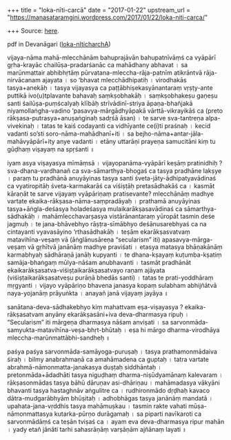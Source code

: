 +++
title = "loka-nīti-carcā"
date = "2017-01-22"
upstream_url = "https://manasataramgini.wordpress.com/2017/01/22/loka-niti-carca/"

+++
Source: [here](https://manasataramgini.wordpress.com/2017/01/22/loka-niti-carca/).

pdf in Devanāgari
([loka-nIticharchA](https://manasataramgini.files.wordpress.com/2017/01/lokaniticharcha1.pdf "lokaniticharcha"))

vijaya-nāma mahā-mlecchānām bahuprajāvān bahupatnīvāṃś ca vyāpārī gṛha-krayāc chailūṣa-pradarśanāc ca mahādhany abhavat । sa marūnmattair abhibhṛtāṃ pūrvatana-mleccha-rāja-patnīm atikrāntvā rāja-nirvācanam ajayata । so ‘bhavat mlecchādhipatiḥ । virodhakās tasya+anekāḥ । tasya vijayasya ca paṭṭābhiṣekasyānantaraṃ vṛṣṭy-ante puttikā ivo(u)tplavante bahavaḥ saṃkṣobhakāḥ । saṃkṣobhakeṣu gaṇeṣu santi śailūṣa-puṃścalyaḥ klībāḥ strīvādinī-striya āpaṇa-bhañjakā niyamollaṅgha-vadino ‘pasavya-mārgādhyāpakā vārttā-vikrayikāś ca (preto rākṣasa-putrasya+anuṣaṅginaḥ sadṛśā āsan) । te sarve sva-tantreṇa alpa-vivekinaḥ । tatas te kaiś codayanti ca vidhīyante ce(i)ti praśnaḥ । kecid vadanti so’sti soro-nāma-mahādhanī+iti । sa bejho-nāma+antar-jāla-mahāvyāpārī+ity anye vadanti । etāny uttarāṇi prayeṇa samucitāni kiṃ tu gūḍhaṃ viṣayaṃ na spṛśanti ॥

iyam asya viṣayasya mīmāṃsā । vijayopanāma-vyāpārī keṣāṃ pratinidhiḥ ? sva-dhana-vardhanañ ca sva-sāmarthya-bhogaś ca tasya pradhāne lakṣye । paraṃ tu pradhānā anuyāyinas tasya santi śveta-jāty-ādhipatyavādinaś ca vyatiropitāḥ śveta-karmakarāś ca viśiṣṭāḥ pretasādhakāś ca । kasmāt kāraṇāt te sarve vijayaṃ vyāpāriṇaṃ pratisevante? mlecchānāṃ madhye vartate ekaika-rākṣasa-nāma-saṃpradāyaḥ । prathamā anuyāyinas tasya+āṅgla-deśasya holadeśasya mulaikarākṣasavādinaś ca sāmarthya-sādhakāḥ । mahāmlecchavarṣasya vistārānantaraṃ yūropāt tasmin deśe jagmuḥ । te jana-bhāvebhyo rāṣṭra-sīmābhyo deśānusarebhyaś ca na cintayanti vyavasāyino ‘rthasādhakāḥ । teṣām ekarākṣasvatvaṃ matavihīna-veṣaṃ vā (āṅglānusāreṇa “secularism” iti) apasavya-mārga-veṣaṃ vā gṛhītvā janānāṃ madhye praviśati । etasya matasya bhāṇakānāṃ karmabhyaḥ sādhāraṇā janāḥ kupyanti । te dhana-kṣayaṃ kuṭumba-kṣatiṃ samāja-bhaṅgaṃ mūlya-nāśam anubhavanti । tasmāt pradhānāt ekaikarākṣasatva-viśiṣṭaikarākṣasatvayo raṇam ajāyata
(viśiṣṭaikarākṣasatveṣu purāṇā bhedās santi) । tatas te prati-yoddhāraṃ
mṛgyanti । vijayo vyāpāriṇo bhavena janasya kopaṃ sulabham abhijñātvā naya-yojanāṃ prāyuṅkta । anayañ janā vijayaṃ jayāya ॥

sanātana-deva-sādhakebhyo kiṃ mahattvam eṣa-viṣayasya ? ekaika-rākṣasatvam anyāny ekarākṣasāni+iva deva-dharmasya ripuḥ । “Secularism” iti mārgeṇa dharmasya nāśam anviṣati । sa sarvonmāda-samyukta-matavihīna-veṣa-bhṛt-bhūtaḥ । eṣa hi mārgo dharma-virodhāya mleccha-marūnmattābhi-sandheḥ ॥

paśya paśya sarvonmāda-samāyoga-puruṣaḥ । tasya prathamonmādaiva śiraḥ । bilmy anabrahmaṇā ca amahāmadena ca guptaḥ । tatra vartate abrahmā-nāmonmatta-janakasya duṣṭaḥ siddhāntaḥ । pretonmāda+ādadhāti tasya niguḍhaṃ dharma-niṣūdyamānaṃ kalevaram । rākṣasonmādas tasya bāhū dāruṇav asi-dhāriṇau । mahāmadasya vākyāni bhavanti tasya hastaghnāv aṅgulitre ca । rudhironmādo dṛḍhaḥ kavaco dātra-mudgarābhyām bhūṣitaḥ । adhobhāgas tasya janānāṃ mandatā । upahata-jana-vṛddhis tasya mahāmuṣkau । tasmin rakte vahati mūṣa-nāmonmattasya kutarka-pūrṇo durāgamaḥ । sa piparti navīkaroti ca sarvonmādāṃś ca teṣān tviṣaś ca । ayam eva deva-dharmasya ripur mahān । yady etañ jānāti tarhi sahasrāṇāṃ varṣāṇām ajñānaṃ layati ॥


